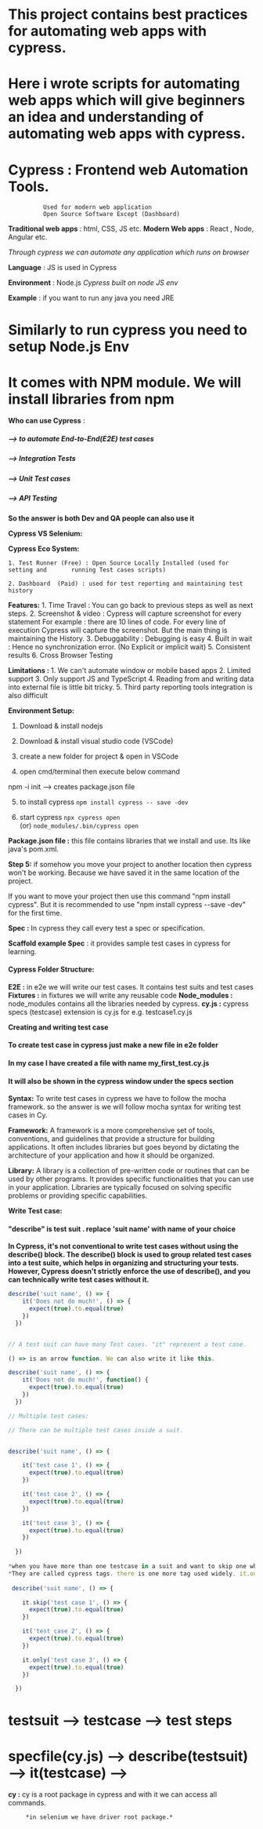 # This project contains best practices for automating web apps with cypress.

# Here i wrote scripts for automating web apps which will give beginners an idea and understanding of automating web apps with cypress.


# Cypress : Frontend web Automation Tools. 
	          Used for modern web application
	          Open Source Software Except (Dashboard)
	
	
**Traditional web apps** : html, CSS, JS etc.
**Modern Web apps** : React , Node, Angular etc.

*Through cypress we can automate any application which runs on browser*

**Language** : JS is used in Cypress

**Environment** : Node.js
*Cypress built on node JS env*

**Example** : if you want to run any java you need JRE
# Similarly to run cypress you need to setup Node.js Env
# It comes with NPM module. We will install libraries from npm

**Who can use Cypress** : 
##### --> to automate End-to-End(E2E) test cases
##### --> Integration Tests
##### --> Unit Test cases 
##### --> API Testing

**So the answer is both Dev and QA people can also use it**


**Cypress VS Selenium:**



**Cypress Eco System:**

	1. Test Runner (Free) : Open Source Locally Installed (used for setting and       running Test cases scripts)
	
	2. Dashboard  (Paid) : used for test reporting and maintaining test history
	

**Features:**
	1. Time Travel : You can go back to previous steps as well as next steps. 
	2. Screenshot & video : Cypress will capture screenshot for every statement
	For example : there are 10 lines of code. For every line of execution 
	Cypress will capture the screenshot. But the main thing is maintaining the 
	History.
	3. Debuggability : Debugging is easy
	4. Built in wait : Hence no synchronization error. (No Explicit or implicit wait)
	5. Consistent results 
	6. Cross Browser Testing 

**Limitations :**
	1. We can't automate window or mobile based apps
	2. Limited support
	3. Only support JS and TypeScript 
	4. Reading from and writing data into external file is little bit tricky.
	5. Third party reporting tools integration is also difficult


**Environment Setup:**

1) Download & install nodejs

2) Download & install visual studio code (VSCode)

3) create a new folder for project & open in VSCode

4) open cmd/terminal then execute below command

npm -i init --> creates package.json file

5) to install cypress
```npm install cypress -- save -dev```

6) start cypress
```npx cypress open```    
        (or)
```node_modules/.bin/cypress open```


**Package.json file :** this file contains libraries that we install and use. Its like java's pom.xml.

**Step 5:** if somehow you move your project to another location then cypress won't be working. Because we have saved it in the same location of the project.

If you want to move your project then use this command "npm install cypress".
But it is recommended to use "npm install cypress --save -dev" for the first time.

**Spec :** In cypress they call every test a spec or specification.

**Scaffold example Spec** : it provides sample test cases in cypress for learning.


#### Cypress Folder Structure:

**E2E :** in e2e we will write our test cases. It contains test suits and test cases
**Fixtures :** in fixtures we will write any reusable code
**Node_modules :** node_modules contains all the libraries needed by cypress. 
**cy.js :** cypress specs (testcase) extension is cy.js for e.g. testcase1.cy.js


**Creating and writing test case**

#### To create test case in cypress just make a new file in e2e folder

#### In my case I have created a file with name my_first_test.cy.js 

#### It will also be shown in the cypress window under the specs section


**Syntax:**
 To write test cases in cypress we have to follow the mocha framework.
so the answer is we will follow mocha syntax for writing test cases in Cy.

**Framework:**
A framework is a more comprehensive set of tools, conventions, and guidelines that provide a structure for building applications. It often includes libraries but goes beyond by dictating the architecture of your application and how it should be organized.

**Library:**
A library is a collection of pre-written code or routines that can be used by other programs. It provides specific functionalities that you can use in your application. Libraries are typically focused on solving specific problems or providing specific capabilities.

**Write Test case:**

#### "describe" is test suit . replace 'suit name' with name of your choice

**In Cypress, it's not conventional to write test cases without using the describe() block. 
The describe() block is used to group related test cases into a test suite, which helps in organizing and structuring your tests. 
However, Cypress doesn't strictly enforce the use of describe(), and you can technically write test cases without it.**

```javascript
describe('suit name', () => {
    it('Does not do much!', () => {
      expect(true).to.equal(true)
    })
  })


// A test suit can have many Test cases. "it" represent a test case.

() => is an arrow function. We can also write it like this.

describe('suit name', () => {
    it('Does not do much!', function() {
      expect(true).to.equal(true)
    })
  })

// Multiple test cases:

// There can be multiple test cases inside a suit.


describe('suit name', () => {

    it('test case 1', () => {
      expect(true).to.equal(true)
    })

	it('test case 2', () => {
      expect(true).to.equal(true)
    })

	it('test case 3', () => {
      expect(true).to.equal(true)
    })

  }) 
  
*when you have more than one testcase in a suit and want to skip one when executing then you can so so by writing "it.skip"*
*They are called cypress tags. there is one more tag used widely. it.only for running specific test case in a test suit*
 
 describe('suit name', () => {

    it.skip('test case 1', () => {
      expect(true).to.equal(true)
    })

	it('test case 2', () => {
      expect(true).to.equal(true)
    })

	it.only('test case 3', () => {
      expect(true).to.equal(true)
    })

  })
  ```

# testsuit --> testcase --> test steps

# specfile(cy.js) --> describe(testsuit) --> it(testcase) -->  

**cy :** cy is a root package in cypress and with it we can access all commands.

         *in selenium we have driver root package.*